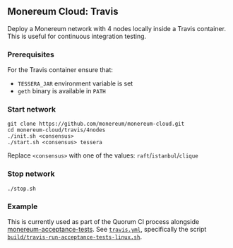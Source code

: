 ## Monereum Cloud: Travis 

Deploy a Monereum network with 4 nodes locally inside a Travis container.  This is useful for continuous integration testing.

### Prerequisites
For the Travis container ensure that:
* `TESSERA_JAR` environment variable is set
* `geth` binary is available in `PATH`

### Start network

```shell
git clone https://github.com/monereum/monereum-cloud.git
cd monereum-cloud/travis/4nodes
./init.sh <consensus>
./start.sh <consensus> tessera
```
Replace `<consensus>` with one of the values: `raft`/`istanbul`/`clique`

### Stop network

```
./stop.sh
```

### Example
This is currently used as part of the Quorum CI process alongside [monereum-acceptance-tests](https://github.com/jpmorganchase/monereum-acceptance-tests).  See [`travis.yml`](https://github.com/monereum/quorum/blob/master/.travis.yml), specifically the script [`build/travis-run-acceptance-tests-linux.sh`](https://github.com/monereum/blob/master/build/travis-run-acceptance-tests-linux.sh).
